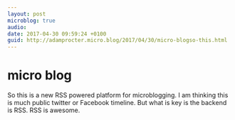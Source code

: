 ```yaml
---
layout: post
microblog: true
audio: 
date: 2017-04-30 09:59:24 +0100
guid: http://adamprocter.micro.blog/2017/04/30/micro-blogso-this.html
---
```

# micro blog
So this is a new RSS powered platform for microblogging. I am thinking this is much public twitter or Facebook timeline. But what is key is the backend is RSS. RSS is awesome. 
